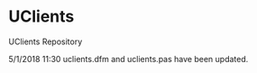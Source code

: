# UClients
UClients Repository

5/1/2018 11:30
  uclients.dfm and
  uclients.pas have been updated.
